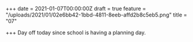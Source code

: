 +++
date = 2021-01-07T00:00:00Z
draft = true
feature = "/uploads/2021/01/02e6bb42-1bbd-4811-8eeb-affd2b8c5eb5.png"
title = "07"

+++
Day off today since school is having a planning day.